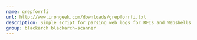 ```yaml
---
name: grepforrfi
url: http://www.irongeek.com/downloads/grepforrfi.txt
description: Simple script for parsing web logs for RFIs and Webshells v1.
group: blackarch blackarch-scanner
---
```

